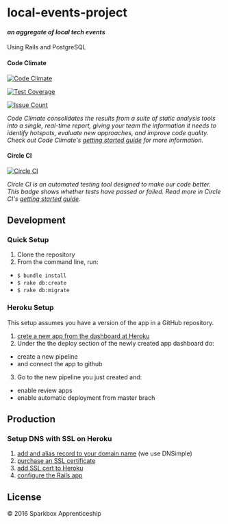 # local-events-project
#### *an aggregate of local tech events*
Using Rails and PostgreSQL

#### Code Climate
[![Code Climate](https://codeclimate.com/github/sparkbox/local-events-project/badges/gpa.svg)](https://codeclimate.com/github/sparkbox/local-events-project)

[![Test Coverage](https://codeclimate.com/github/sparkbox/local-events-project/badges/coverage.svg)](https://codeclimate.com/github/sparkbox/local-events-project/coverage)

[![Issue Count](https://codeclimate.com/github/sparkbox/local-events-project/badges/issue_count.svg)](https://codeclimate.com/github/sparkbox/local-events-project)

*Code Climate consolidates the results from a suite of static analysis tools into a single, real-time report, giving your team the information it needs to identify hotspots, evaluate new approaches, and improve code quality. Check out Code Climate's [getting started guide](https://docs.codeclimate.com/docs/getting-started-with-code-climate) for more information.*

#### Circle CI
[![Circle CI](https://circleci.com/gh/sparkbox/local-events-project.svg?style=svg)](https://circleci.com/gh/sparkbox/local-events-project)

*Circle CI is an automated testing tool designed to make our code better. This badge shows whether tests have passed or failed. Read more in Circle CI's [getting started guide](https://circleci.com/docs/getting-started/).*

## Development

### Quick Setup
1. Clone the repository
2. From the command line, run:
  - `$ bundle install`
  - `$ rake db:create`
  - `$ rake db:migrate`

### Heroku Setup
This setup assumes you have a version of the app in a GitHub repository.
1. [crete a new app from the dashboard at Heroku](https://dashboard.heroku.com/new)
2. Under the the deploy section of the newly created app dashboard do:
  - create a new pipeline
  - and connect the app to github
3. Go to the new pipeline you just created and:
  - enable review apps
  - enable automatic deployment from master brach

## Production

### Setup DNS with SSL on Heroku
1. [add and alias record to your domain name](https://support.dnsimple.com/articles/domain-apex-heroku/#point-using-alias) (we use DNSimple)
2. [purchase an SSL certificate](https://dnsimple.com/ssl-certificates)
3. [add SSL cert to Heroku](https://devcenter.heroku.com/articles/ssl-endpoint#setting-up-ssl-on-heroku)
4. [configure the Rails app](https://robots.thoughtbot.com/ssl-for-rails-with-heroku-and-dnsimple#prepare-rails-app)

## License

&copy; 2016 Sparkbox Apprenticeship
